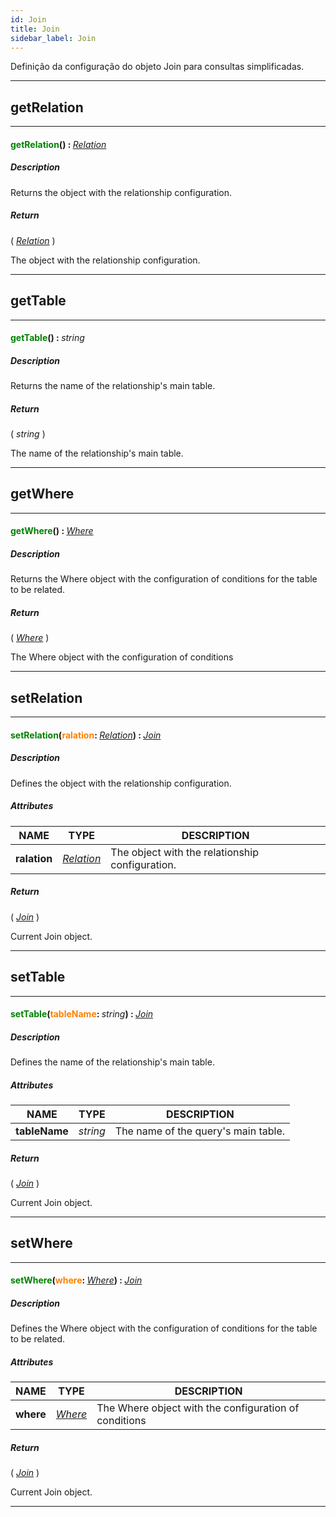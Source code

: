 ```yaml
---
id: Join
title: Join
sidebar_label: Join
---
```


Definição da configuração do objeto Join para consultas simplificadas.

---

## getRelation

---

#### <span style="color: #008000">getRelation</span>() : <span style="font-weight: normal; font-style: italic;">[Relation](../../objects/Relation)</span>
##### Description

Returns the object with the relationship configuration.

##### Return

( _[Relation](../../objects/Relation)_ )

The object with the relationship configuration.

---

## getTable

---

#### <span style="color: #008000">getTable</span>() : <span style="font-weight: normal; font-style: italic;">string</span>
##### Description

Returns the name of the relationship's main table.

##### Return

( _string_ )

The name of the relationship's main table.

---

## getWhere

---

#### <span style="color: #008000">getWhere</span>() : <span style="font-weight: normal; font-style: italic;">[Where](../../objects/Where)</span>
##### Description

Returns the Where object with the configuration of conditions for the table to be related.

##### Return

( _[Where](../../objects/Where)_ )

The Where object with the configuration of conditions

---

## setRelation

---

#### <span style="color: #008000">setRelation</span>(<span style="color: #FF8000">ralation</span>: <span style="font-weight: normal; font-style: italic;">[Relation](../../objects/Relation)</span>) : <span style="font-weight: normal; font-style: italic;">[Join](../../objects/Join)</span>
##### Description

Defines the object with the relationship configuration.

##### Attributes

| NAME | TYPE | DESCRIPTION |
|---|---|---|
| **ralation** | _[Relation](../../objects/Relation)_ | The object with the relationship configuration. |

##### Return

( _[Join](../../objects/Join)_ )

Current Join object.

---

## setTable

---

#### <span style="color: #008000">setTable</span>(<span style="color: #FF8000">tableName</span>: <span style="font-weight: normal; font-style: italic;">string</span>) : <span style="font-weight: normal; font-style: italic;">[Join](../../objects/Join)</span>
##### Description

Defines the name of the relationship's main table.

##### Attributes

| NAME | TYPE | DESCRIPTION |
|---|---|---|
| **tableName** | _string_ | The name of the query's main table. |

##### Return

( _[Join](../../objects/Join)_ )

Current Join object.

---

## setWhere

---

#### <span style="color: #008000">setWhere</span>(<span style="color: #FF8000">where</span>: <span style="font-weight: normal; font-style: italic;">[Where](../../objects/Where)</span>) : <span style="font-weight: normal; font-style: italic;">[Join](../../objects/Join)</span>
##### Description

Defines the Where object with the configuration of conditions for the table to be related.

##### Attributes

| NAME | TYPE | DESCRIPTION |
|---|---|---|
| **where** | _[Where](../../objects/Where)_ | The Where object with the configuration of conditions |

##### Return

( _[Join](../../objects/Join)_ )

Current Join object.

---

